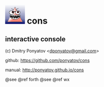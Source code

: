 # ![logo](logo.png) cons
## interactive console

(c) Dmitry Ponyatov <<dponyatov@gmail.com>>

github: https://github.com/ponyatov/cons

manual: http://ponyatov.github.io/cons

@see @ref forth
@see @ref wx
